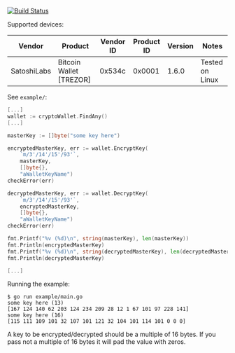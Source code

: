 [![Build Status](https://travis-ci.org/xaionaro-go/cryptoWallet.svg?branch=master)](https://travis-ci.org/xaionaro-go/cryptoWallet)

Supported devices:

| Vendor | Product | Vendor ID | Product ID | Version | Notes |
| ------ | ------- | --------- | ---------- | ------- | ----- |
| SatoshiLabs | Bitcoin Wallet [TREZOR] | 0x534c | 0x0001 | 1.6.0 |Tested on Linux |

See `example/`:
```go
[...]
wallet := cryptoWallet.FindAny()
[...]

masterKey := []byte("some key here")

encryptedMasterKey, err := wallet.EncryptKey(
	`m/3'/14'/15'/93'`,
	masterKey,
	[]byte{},
	"aWalletKeyName")
checkError(err)

decryptedMasterKey, err := wallet.DecryptKey(
	`m/3'/14'/15'/93'`,
	encryptedMasterKey,
	[]byte{},
	"aWalletKeyName")
checkError(err)

fmt.Printf("%v (%d)\n", string(masterKey), len(masterKey))
fmt.Println(encryptedMasterKey)
fmt.Printf("%v (%d)\n", string(decryptedMasterKey), len(decryptedMasterKey))
fmt.Println(decryptedMasterKey)

[...]
```
Running the example:
```
$ go run example/main.go 
some key here (13)
[167 124 140 62 203 124 234 209 28 12 1 67 101 97 228 141]
some key here (16)
[115 111 109 101 32 107 101 121 32 104 101 114 101 0 0 0]
```

A key to be encrypted/decrypted should be a multiple of 16 bytes. If you pass not a multiple of 16 bytes it will pad the value with zeros.
